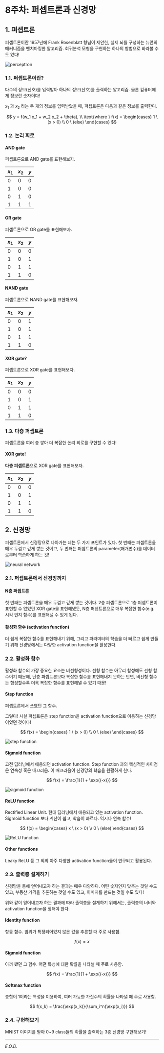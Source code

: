 # 8주차: 퍼셉트론과 신경망

## 1. 퍼셉트론
퍼셉트론이란 1957년에 Frank Rosenblatt 형님이 제안한, 실제 뇌를 구성하는 뉴런의 매커니즘을 벤치마킹한 알고리즘. 회귀분석 모형을 구현하는 하나의 방법으로 바라볼 수도 있다!

![perceptron](https://compmath.korea.ac.kr/appmath2021/_images/neuron-node1.png)

### 1.1. 퍼셉트론이란?
다수의 정보(신호)를 입력받아 하나의 정보(신호)를 출력하는 알고리즘. 물론 컴퓨터에게 정보란 숫자이다!

$x_1$ 과 $x_2$ 라는 두 개의 정보를 입력받았을 때, 퍼셉트론은 다음과 같은 정보를 출력한다.

$$
y = f(w_1 x_1 + w_2 x_2 + \theta), \\
\text{where }
f(x) = \begin{cases}
1 \ (x > 0) \\
0 \ (else)
\end{cases}
$$

### 1.2. 논리 회로
#### AND gate
퍼셉트론으로 AND gate를 표현해보자.

| $x_1$ | $x_2$ | $y$ |
| -- | -- | -- |
| 0 | 0 | 0 |
| 1 | 0 | 0 |
| 0 | 1 | 0 |
| 1 | 1 | 1 |

#### OR gate
퍼셉트론으로 OR gate를 표현해보자.

| $x_1$ | $x_2$ | $y$ |
| -- | -- | -- |
| 0 | 0 | 0 |
| 1 | 0 | 1 |
| 0 | 1 | 1 |
| 1 | 1 | 0 |

#### NAND gate
퍼셉트론으로 NAND gate를 표현해보자.

| $x_1$ | $x_2$ | $y$ |
| -- | -- | -- |
| 0 | 0 | 1 |
| 1 | 0 | 1 |
| 0 | 1 | 1 |
| 1 | 1 | 0 |

#### XOR gate?
퍼셉트론으로 XOR gate를 표현해보자.

| $x_1$ | $x_2$ | $y$ |
| -- | -- | -- |
| 0 | 0 | 0 |
| 1 | 0 | 1 |
| 0 | 1 | 1 |
| 1 | 1 | 0 |

### 1.3. 다층 퍼셉트론
퍼셉트론을 여러 층 쌓아 더 복잡한 논리 회로를 구현할 수 있다!

#### XOR gate!
**다층 퍼셉트론**으로 XOR gate를 표현해보자.

| $x_1$ | $x_2$ | $y$ |
| -- | -- | -- |
| 0 | 0 | 0 |
| 1 | 0 | 1 |
| 0 | 1 | 1 |
| 1 | 1 | 0 |


## 2. 신경망
퍼셉트론에서 신경망으로 나아가는 데는 두 가지 포인트가 있다. 첫 번째는 퍼셉트론을 매우 두껍고 깊게 쌓는 것이고, 두 번째는 퍼셉트론의 parameter(매개변수)를 데이터로부터 학습하게 하는 것!

![neural network](https://ichi.pro/assets/images/max/724/1*dGcBoXQyD6jAVRgAGAqRew.png)

### 2.1. 퍼셉트론에서 신경망까지
#### N층 퍼셉트론
첫 번째는 퍼셉트론을 매우 두껍고 깊게 쌓는 것이다. 2층 퍼셉트론으로 1층 퍼셉트론이 표현할 수 없었던 XOR gate을 표현해냈듯, N층 퍼셉트론으로 매우 복잡한 함수(e.g. 시각 인지 함수)를 표현해낼 수 있게 된다.

#### 활성화 함수 (activation function)
더 쉽게 복잡한 함수를 표현해내기 위해, 그리고 파라미터의 학습을 더 빠르고 쉽게 만들기 위해 신경망에서는 다양한 activation function을 활용한다.

### 2.2. 활성화 함수
활성화 함수의 가장 중요한 요소는 비선형성이다. 선형 함수는 아무리 합성해도 선형 함수이기 때문에, 단층 퍼셉트론보다 복잡한 함수를 표현해내지 못하는 반면, 비선형 함수는 합성할수록 더욱 복잡한 함수를 표현해낼 수 있기 때문!

#### Step function
퍼셉트론에서 쓰였던 그 함수.

그렇다! 사실 퍼셉트론은 step function을 activation function으로 이용하는 신경망이었던 것이다!

$$
f(x) = \begin{cases}
1 \ (x > 0) \\
0 \ (else)
\end{cases}
$$

![step function](https://encrypted-tbn0.gstatic.com/images?q=tbn:ANd9GcS3G1fQG0S0YkPuf1w1TK1gIHqeQPN0n37rN04QKxDMsHFKZBDaqySu2JKMb9Xb4u359sQ&usqp=CAU)

#### Sigmoid function
고전 딥러닝에서 애용되던 activation function. Step function 과의 핵심적인 차이점은 연속성 혹은 매끄러움. 이 매끄러움이 신경망의 학습을 원활하게 한다.

$$
f(x) = \frac{1}{1 + \exp{(-x)}}
$$

![sigmoid function](https://miro.medium.com/max/1280/1*sOtpVYq2Msjxz51XMn1QSA.png)

#### ReLU function
Rectified Linear Unit. 현대 딥러닝에서 애용되고 있는 activation function. Sigmoid function 보다 계산이 쉽고, 학습이 빠르다. 역시나 연속 함수!

$$
f(x) = \begin{cases}
x \ (x > 0) \\
0 \ (else)
\end{cases}
$$

![ReLU function](https://miro.medium.com/max/754/1*3JUMOqugWKB2SDra6x6v0A.png)

#### Other functions
Leaky ReLU 등 그 외의 아주 다양한 activation function들이 연구되고 활용된다.

### 2.3. 출력층 설계하기
신경망을 통해 얻어내고자 하는 결과는 매우 다양하다. 어떤 숫자인지 맞추는 것일 수도 있고, 부동산 가격을 추론하는 것일 수도 있고, 이미지를 만드는 것일 수도 있다!

위와 같이 얻어내고자 하는 결과에 따라 출력층을 설계하기 위해서는, 출력층의 너비와 activation function을 정해야 한다.

#### Identity function
항등 함수. 범위가 특정되어있지 않은 값을 추론할 때 주로 사용함.

$$
f(x) = x
$$

#### Sigmoid function
아까 봤던 그 함수. 어떤 특성에 대한 확률을 나타낼 때 주로 사용함.

$$
f(x) = \frac{1}{1 + \exp{(-x)}}
$$

#### Softmax function
총합이 1이라는 특성을 이용하여, 여러 가능한 가짓수의 확률을 나타낼 때 주로 사용함.

$$
f(x_k) = \frac{\exp(x_k)}{\sum_i^n{\exp(x_i)}}
$$

### 2.4. 구현해보기
MNIST 이미지를 받아 0~9 class들의 확률을 출력하는 3층 신경망 구현해보기!

---
*E.O.D.*